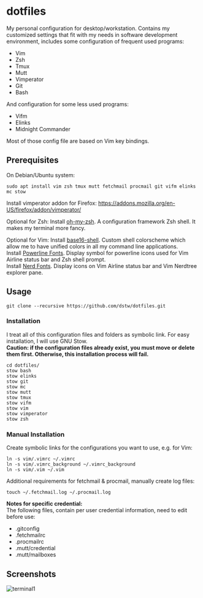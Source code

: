 # dotfiles

My personal configuration for desktop/workstation. Contains my customized
settings that fit with my needs in software development environment, includes
some configuration of frequent used programs:

* Vim
* Zsh
* Tmux
* Mutt
* Vimperator
* Git
* Bash

And configuration for some less used programs:

* Vifm
* Elinks
* Midnight Commander

Most of those config file are based on Vim key bindings.

Prerequisites
-------------

On Debian/Ubuntu system:

	sudo apt install vim zsh tmux mutt fetchmail procmail git vifm elinks mc stow

Install vimperator addon for Firefox:
https://addons.mozilla.org/en-US/firefox/addon/vimperator/

Optional for Zsh:
Install [oh-my-zsh](https://github.com/robbyrussell/oh-my-zsh). A configuration
framework Zsh shell. It makes my terminal more fancy.

Optional for Vim:
Install [base16-shell](https://github.com/chriskempson/base16-shell). Custom
shell colorscheme which allow me to have unified colors in all my command
line applications.  
Install [Powerline Fonts](https://github.com/powerline/fonts). Display
symbol for powerline icons used for Vim Airline status bar and Zsh shell prompt.  
Install [Nerd Fonts](https://github.com/ryanoasis/nerd-fonts). Display
icons on Vim Airline status bar and Vim Nerdtree explorer pane.

Usage
-----

	git clone --recursive https://github.com/dstw/dotfiles.git

### Installation

I treat all of this configuration files and folders as symbolic link.
For easy installation, I will use GNU Stow.  
**Caution: if the configuration files already exist, you must move or delete
them first. Otherwise, this installation process will fail.**

	cd dotfiles/
	stow bash
	stow elinks
	stow git
	stow mc
	stow mutt
	stow tmux
	stow vifm
	stow vim
	stow vimperator
	stow zsh

### Manual Installation

Create symbolic links for the configurations you want to use, e.g. for Vim:

	ln -s vim/.vimrc ~/.vimrc
	ln -s vim/.vimrc_background ~/.vimrc_background
	ln -s vim/.vim ~/.vim

Additional requirements for fetchmail & procmail, manually create log files:

	touch ~/.fetchmail.log ~/.procmail.log

**Notes for specific credential:**  
The following files, contain per user credential information, need to edit
before use:

* .gitconfig
* .fetchmailrc
* .procmailrc
* .mutt/credential
* .mutt/mailboxes

Screenshots
-----------

![terminal1](https://github.com/dstw/dotfiles/raw/master/screenshots/terminal1.png)
